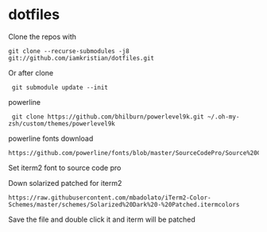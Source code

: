 # dotfiles

Clone the repos with

```
git clone --recurse-submodules -j8 git://github.com/iamkristian/dotfiles.git
```

Or after clone
```
 git submodule update --init
```

powerline
```
 git clone https://github.com/bhilburn/powerlevel9k.git ~/.oh-my-zsh/custom/themes/powerlevel9k
```

powerline fonts download
```
https://github.com/powerline/fonts/blob/master/SourceCodePro/Source%20Code%20Pro%20for%20Powerline.otf
```
Set iterm2 font to source code pro

Down solarized patched for iterm2
```
https://raw.githubusercontent.com/mbadolato/iTerm2-Color-Schemes/master/schemes/Solarized%20Dark%20-%20Patched.itermcolors
```

Save the file and double click it and iterm will be patched
